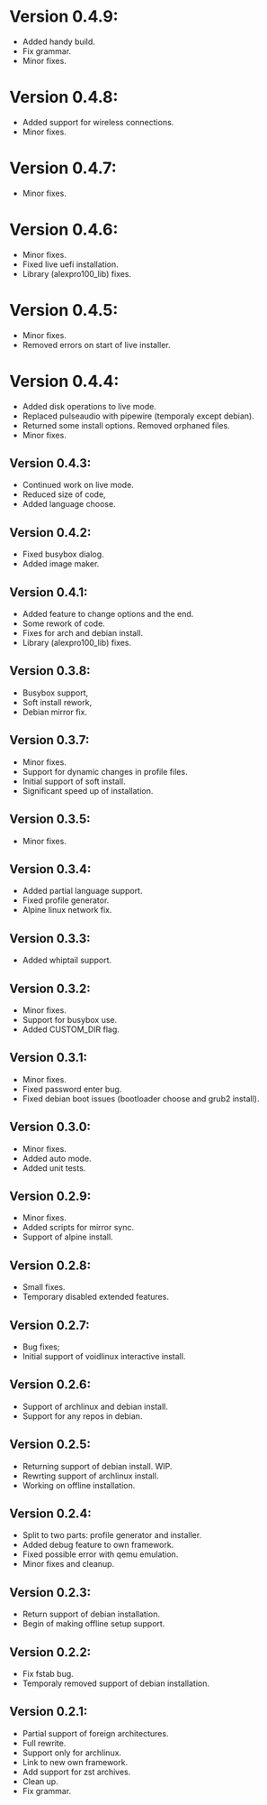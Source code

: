 # Version 0.4.9:
* Added handy build.
* Fix grammar.
* Minor fixes.

# Version 0.4.8:
* Added support for wireless connections.
* Minor fixes.

# Version 0.4.7:
* Minor fixes.

# Version 0.4.6:
* Minor fixes.
* Fixed live uefi installation.
* Library (alexpro100_lib) fixes.

# Version 0.4.5:
* Minor fixes.
* Removed errors on start of live installer.

# Version 0.4.4:
* Added disk operations to live mode.
* Replaced pulseaudio with pipewire (temporaly except debian).
* Returned some install options. Removed orphaned files. 
* Minor fixes.

## Version 0.4.3:
* Continued work on live mode.
* Reduced size of code,
* Added language choose.

## Version 0.4.2:
* Fixed busybox dialog.
* Added image maker.

## Version 0.4.1:
* Added feature to change options and the end.
* Some rework of code.
* Fixes for arch and debian install.
* Library (alexpro100_lib) fixes.

## Version 0.3.8:
* Busybox support,
* Soft install rework,
* Debian mirror fix.

## Version 0.3.7:
* Minor fixes.
* Support for dynamic changes in profile files.
* Initial support of soft install.
* Significant speed up of installation.

## Version 0.3.5:
* Minor fixes.

## Version 0.3.4:
* Added partial language support.
* Fixed profile generator.
* Alpine linux network fix.

## Version 0.3.3:
* Added whiptail support.

## Version 0.3.2:
* Minor fixes.
* Support for busybox use.
* Added CUSTOM_DIR flag.

## Version 0.3.1:
* Minor fixes.
* Fixed password enter bug.
* Fixed debian boot issues (bootloader choose and grub2 install).

## Version 0.3.0:
* Minor fixes.
* Added auto mode.
* Added unit tests.

## Version 0.2.9:
* Minor fixes.
* Added scripts for mirror sync.
* Support of alpine install.

## Version 0.2.8:
* Small fixes.
* Temporary disabled extended features.

## Version 0.2.7:
* Bug fixes;
* Initial support of voidlinux interactive install.

## Version 0.2.6:
* Support of archlinux and debian install.
* Support for any repos in debian.

## Version 0.2.5:
* Returning support of debian install. WIP.
* Rewrting support of archlinux install.
* Working on offline installation.

## Version 0.2.4:
* Split to two parts: profile generator and installer.
* Added debug feature to own framework.
* Fixed possible error with qemu emulation.
* Minor fixes and cleanup.

## Version 0.2.3:
* Return support of debian installation.
* Begin of making offline setup support.

## Version 0.2.2:
* Fix fstab bug.
* Temporaly removed support of debian installation.

## Version 0.2.1:
* Partial support of foreign architectures.
* Full rewrite.
* Support only for archlinux.
* Link to new own framework.
* Add support for zst archives.
* Clean up.
* Fix grammar.
